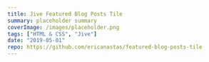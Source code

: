 ```yaml
---
title: Jive Featured Blog Posts Tile
summary: placeholder summary
coverImage: /images/placeholder.png
tags: ["HTML & CSS", "Jive"]
date: "2019-05-01"
repo: https://github.com/ericanastas/featured-blog-posts-tile
---
```

